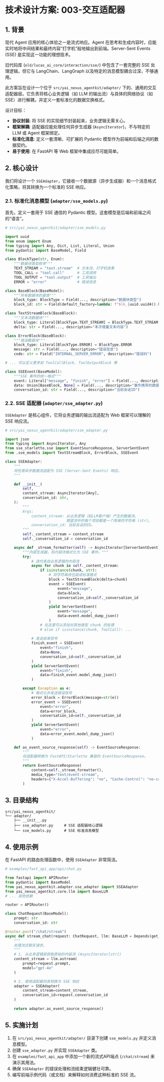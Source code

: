 
# 技术设计方案: 003-交互适配器

## 1. 背景

现代 Agent 应用的核心体验之一是流式响应。Agent 在思考和生成内容时，应能实时地将中间结果和最终内容“打字机”般地输出到前端。Server-Sent Events (SSE) 是实现这一功能的理想技术。

旧代码库 (`old/lucas_ai_core/interaction/sse/`) 中包含了一套完整的 SSE 处理逻辑，但它与 LangChain、LangGraph 以及特定的消息模型耦合过深，不够通用。

此方案旨在设计一个位于 `src/yai_nexus_agentkit/adapter/` 下的、通用的交互适配器层。它负责将核心业务逻辑（如 LLM 的输出流）与具体的网络协议（如 SSE）进行解耦，并定义一套标准化的数据交换格式。

设计目标：
- **协议封装**: 将 SSE 的实现细节封装起来，业务逻辑无需关心。
- **框架解耦**: 适配器应能处理任何异步生成器 (`AsyncIterator`)，不与特定的 LLM 或 Agent 框架绑定。
- **标准化消息**: 定义一套清晰、可扩展的 Pydantic 模型作为前端和后端之间的数据契约。
- **易于使用**: 在 FastAPI 等 Web 框架中集成应尽可能简单。

## 2. 核心设计

我们将设计一个 `SSEAdapter`，它接收一个数据源（异步生成器）和一个消息格式化策略，将其转换为一个标准的 SSE 响应。

### 2.1. 标准化消息模型 (`adapter/sse_models.py`)

首先，定义一套用于 SSE 通信的 Pydantic 模型。这套模型是后端和前端之间的“语言”。

```python
# src/yai_nexus_agentkit/adapter/sse_models.py

import uuid
from enum import Enum
from typing import Any, Dict, List, Literal, Union
from pydantic import BaseModel, Field

class BlockType(str, Enum):
    """数据块类型枚举"""
    TEXT_STREAM = "text.stream"  # 文本流，打字机效果
    TOOL_CALL = "tool.call"      # 工具调用
    TOOL_OUTPUT = "tool.output"  # 工具输出
    ERROR = "error"              # 错误信息

class BaseBlock(BaseModel):
    """所有数据块的基类"""
    block_type: BlockType = Field(..., description="数据块类型")
    block_id: str = Field(default_factory=lambda: f"blk_{uuid.uuid4().hex[:8]}", description="唯一块ID")

class TextStreamBlock(BaseBlock):
    """文本流数据块"""
    block_type: Literal[BlockType.TEXT_STREAM] = BlockType.TEXT_STREAM
    delta: str = Field(..., description="本次增量文本内容")

class ErrorBlock(BaseBlock):
    """错误数据块"""
    block_type: Literal[BlockType.ERROR] = BlockType.ERROR
    message: str = Field(..., description="错误信息")
    code: str = Field("INTERNAL_SERVER_ERROR", description="错误码")

# ... 可以定义更多如 ToolCallBlock, ToolOutputBlock 等

class SSEEvent(BaseModel):
    """SSE 事件的统一格式"""
    event: Literal["message", "finish", "error"] = Field(..., description="事件类型")
    data: Union[BaseBlock, None] = Field(..., description="事件携带的数据")
    conversation_id: str = Field(..., description="当前会话ID")

```

### 2.2. SSE 适配器 (`adapter/sse_adapter.py`)

`SSEAdapter` 是核心组件，它将业务逻辑的输出流适配为 Web 框架可以理解的 SSE 响应流。

```python
# src/yai_nexus_agentkit/adapter/sse_adapter.py

import json
from typing import AsyncIterator, Any
from sse_starlette.sse import EventSourceResponse, ServerSentEvent
from .sse_models import TextStreamBlock, ErrorBlock, SSEEvent

class SSEAdapter:
    """
    将任意异步数据流适配为 SSE (Server-Sent Events) 响应。
    """

    def __init__(
        self,
        content_stream: AsyncIterator[Any],
        conversation_id: str,
    ):
        """
        Args:
            content_stream: 从业务逻辑（如LLM客户端）产生的数据流。
                            期望流中的每个项目都是一个简单的字符串 (str)。
            conversation_id: 当前会话的ID。
        """
        self._content_stream = content_stream
        self._conversation_id = conversation_id

    async def _stream_formatter(self) -> AsyncIterator[ServerSentEvent]:
        """内部生成器，将内容流格式化为 SSE 事件。"""
        try:
            # 迭代来自业务逻辑的内容流
            async for chunk in self._content_stream:
                if isinstance(chunk, str):
                    # 将字符串块包装成标准格式
                    block = TextStreamBlock(delta=chunk)
                    event = SSEEvent(
                        event="message",
                        data=block,
                        conversation_id=self._conversation_id
                    )
                    yield ServerSentEvent(
                        event="message",
                        data=event.model_dump_json()
                    )
                # 在这里可以添加对其他类型 chunk 的处理
                # else if isinstance(chunk, ToolCall): ...
            
            # 发送结束信号
            finish_event = SSEEvent(
                event="finish",
                data=None,
                conversation_id=self._conversation_id
            )
            yield ServerSentEvent(
                event="finish",
                data=finish_event.model_dump_json()
            )

        except Exception as e:
            # 格式化并发送错误信号
            error_block = ErrorBlock(message=str(e))
            error_event = SSEEvent(
                event="error",
                data=error_block,
                conversation_id=self._conversation_id
            )
            yield ServerSentEvent(
                event="error",
                data=error_event.model_dump_json()
            )

    def as_event_source_response(self) -> EventSourceResponse:
        """
        将适配器转换为 FastAPI/Starlette 兼容的 EventSourceResponse。
        """
        return EventSourceResponse(
            content=self._stream_formatter(),
            media_type="text/event-stream",
            headers={"X-Accel-Buffering": "no", "Cache-Control": "no-cache"},
        )
```

## 3. 目录结构

```
src/yai_nexus_agentkit/
└── adapter/
    ├── __init__.py
    ├── sse_adapter.py     # SSE 适配器核心逻辑
    └── sse_models.py      # SSE 标准消息模型
```

## 4. 使用示例

在 FastAPI 的路由处理函数中，使用 `SSEAdapter` 非常简洁。

```python
# examples/fast_api_app/api/chat.py

from fastapi import APIRouter
from pydantic import BaseModel
from yai_nexus_agentkit.adapter.sse_adapter import SSEAdapter
from yai_nexus_agentkit.core.llm import BaseLLM
# ... 其他依赖

router = APIRouter()

class ChatRequest(BaseModel):
    prompt: str
    conversation_id: str

@router.post("/chat/stream")
async def stream_chat(request: ChatRequest, llm: BaseLLM = Depends(get_llm_client)):
    """
    处理流式聊天请求。
    """
    # 1. 从业务逻辑层获取原始的内容流 (AsyncIterator[str])
    content_stream = llm.astream(
        prompt=request.prompt,
        model="gpt-4o"
    )

    # 2. 使用适配器将其转换为 SSE 响应
    adapter = SSEAdapter(
        content_stream=content_stream,
        conversation_id=request.conversation_id
    )
    
    return adapter.as_event_source_response()
```

## 5. 实施计划

1.  在 `src/yai_nexus_agentkit/adapter/` 目录下创建 `sse_models.py` 并定义消息模型。
2.  创建 `sse_adapter.py` 并实现 `SSEAdapter` 类。
3.  在 `examples/fast_api_app` 中添加一个新的流式API端点 (`/chat/stream`) 来演示其用法。
4.  确保 `SSEAdapter` 的错误处理和流结束逻辑健壮可靠。
5.  编写前端示例代码（或文档）来解释如何消费这种标准的 SSE 流。 
